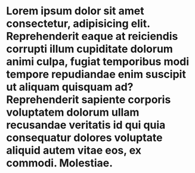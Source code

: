 # Lorem ipsum dolor sit amet consectetur, adipisicing elit. Reprehenderit eaque at reiciendis corrupti illum cupiditate dolorum animi culpa, fugiat temporibus modi tempore repudiandae enim suscipit ut aliquam quisquam ad? Reprehenderit sapiente corporis voluptatem dolorum ullam recusandae veritatis id qui quia consequatur dolores voluptate aliquid autem vitae eos, ex commodi. Molestiae.